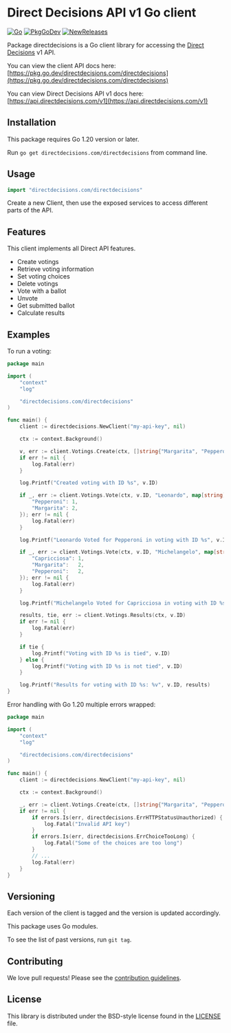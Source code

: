 # Direct Decisions API v1 Go client

[![Go](https://github.com/directdecisions/client-go/workflows/Go/badge.svg)](https://github.com/directdecisions/client-go/actions)
[![PkgGoDev](https://pkg.go.dev/badge/directdecisions.com/directdecisions)](https://pkg.go.dev/directdecisions.com/directdecisions)
[![NewReleases](https://newreleases.io/badge.svg)](https://newreleases.io/github/directdecisions/client-go)

Package directdecisions is a Go client library for accessing the [Direct Decisions](https://directdecisions.com) v1 API.

You can view the client API docs here: [https://pkg.go.dev/directdecisions.com/directdecisions](https://pkg.go.dev/directdecisions.com/directdecisions)

You can view Direct Decisions API v1 docs here: [https://api.directdecisions.com/v1](https://api.directdecisions.com/v1)

## Installation

This package requires Go 1.20 version or later.

Run `go get directdecisions.com/directdecisions` from command line.

## Usage

```go
import "directdecisions.com/directdecisions"
```

Create a new Client, then use the exposed services to access different parts of the API.

## Features

This client implements all Direct API features.

- Create votings
- Retrieve voting information
- Set voting choices
- Delete votings
- Vote with a ballot
- Unvote
- Get submitted ballot
- Calculate results

## Examples

To run a voting:

```go
package main

import (
    "context"
    "log"

    "directdecisions.com/directdecisions"
)

func main() {
	client := directdecisions.NewClient("my-api-key", nil)

	ctx := context.Background()

	v, err := client.Votings.Create(ctx, []string{"Margarita", "Pepperoni", "Capricciosa"})
	if err != nil {
		log.Fatal(err)
	}

	log.Printf("Created voting with ID %s", v.ID)

	if _, err := client.Votings.Vote(ctx, v.ID, "Leonardo", map[string]int{
		"Pepperoni": 1,
		"Margarita": 2,
	}); err != nil {
		log.Fatal(err)
	}

	log.Printf("Leonardo Voted for Pepperoni in voting with ID %s", v.ID)

	if _, err := client.Votings.Vote(ctx, v.ID, "Michelangelo", map[string]int{
		"Capricciosa": 1,
		"Margarita":   2,
		"Pepperoni":   2,
	}); err != nil {
		log.Fatal(err)
	}

	log.Printf("Michelangelo Voted for Capricciosa in voting with ID %s", v.ID)

	results, tie, err := client.Votings.Results(ctx, v.ID)
	if err != nil {
		log.Fatal(err)
	}

	if tie {
		log.Printf("Voting with ID %s is tied", v.ID)
	} else {
		log.Printf("Voting with ID %s is not tied", v.ID)
	}

	log.Printf("Results for voting with ID %s: %v", v.ID, results)
}
```

Error handling with Go 1.20 multiple errors wrapped:

```go
package main

import (
    "context"
    "log"

    "directdecisions.com/directdecisions"
)

func main() {
	client := directdecisions.NewClient("my-api-key", nil)

	ctx := context.Background()

	_, err := client.Votings.Create(ctx, []string{"Margarita", "Pepperoni", "Capricciosa"})
	if err != nil {
		if errors.Is(err, directdecisions.ErrHTTPStatusUnauthorized) {
			log.Fatal("Invalid API key")
		}
		if errors.Is(err, directdecisions.ErrChoiceTooLong) {
			log.Fatal("Some of the choices are too long")
		}
		// ...
		log.Fatal(err)
	}
}
```

## Versioning

Each version of the client is tagged and the version is updated accordingly.

This package uses Go modules.

To see the list of past versions, run `git tag`.

## Contributing

We love pull requests! Please see the [contribution guidelines](CONTRIBUTING.md).

## License

This library is distributed under the BSD-style license found in the [LICENSE](LICENSE) file.
